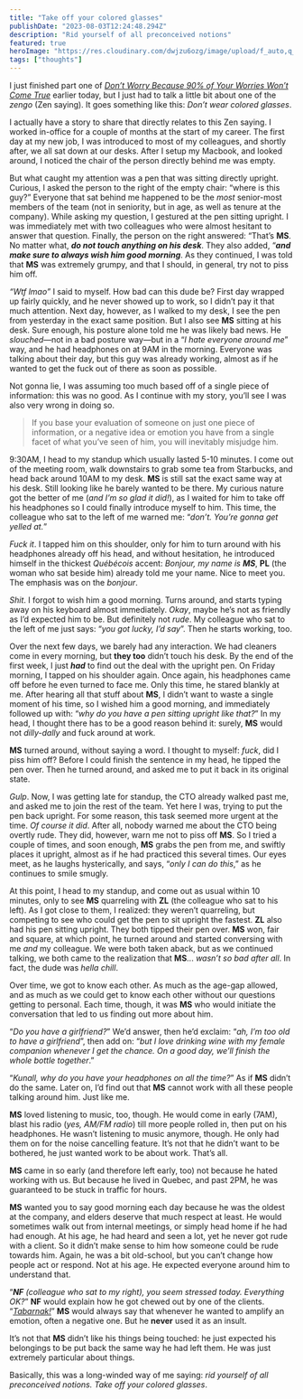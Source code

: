 ```yaml
---
title: "Take off your colored glasses"
publishDate: "2023-08-03T12:24:48.294Z"
description: "Rid yourself of all preconceived notions"
featured: true
heroImage: "https://res.cloudinary.com/dwjzu6ozg/image/upload/f_auto,q_auto:eco/v1692462153/neil-soni-eHhKAwgVDQ8-unsplash_i3dn5c.jpg"
tags: ["thoughts"]
---
```


I just finished part one of
[_Don’t Worry Because 90% of Your Worries Won’t Come True_](https://literal.club/book/shunmyo-masuno-dont-worry-because-90percent-of-your-worries-wont-come-true-idmmd)
earlier today, but I just had to talk a little bit about one of the _zengo_ (Zen
saying). It goes something like this: _Don’t wear colored glasses_.

I actually have a story to share that directly relates to this Zen saying. I
worked in-office for a couple of months at the start of my career. The first day
at my new job, I was introduced to most of my colleagues, and shortly after, we
all sat down at our desks. After I setup my Macbook, and looked around, I
noticed the chair of the person directly behind me was empty.

But what caught my attention was a pen that was sitting directly upright.
Curious, I asked the person to the right of the empty chair: “where is this
guy?” Everyone that sat behind me happened to be the _most_ senior-most members
of the team (not in seniority, but in age, as well as tenure at the company).
While asking my question, I gestured at the pen sitting upright. I was
immediately met with two colleagues who were almost hesitant to answer that
question. Finally, the person on the right answered: “That’s **MS**. No matter
what, _**do not touch anything on his desk**_. They also added, “_**and make
sure to always wish him good morning**_. As they continued, I was told that
**MS** was extremely grumpy, and that I should, in general, try not to piss him
off.

_“Wtf lmao”_ I said to myself. How bad can this dude be? First day wrapped up
fairly quickly, and he never showed up to work, so I didn’t pay it that much
attention. Next day, however, as I walked to my desk, I see the pen from
yesterday in the exact same position. But I also see **MS** sitting at his desk.
Sure enough, his posture alone told me he was likely bad news. He _slouched_—not
in a bad posture way—but in a “_I hate everyone around me_” way, and he had
headphones on at 9AM in the morning. Everyone was talking about their day, but
this guy was already working, almost as if he wanted to get the fuck out of
there as soon as possible.

Not gonna lie, I was assuming too much based off of a single piece of
information: this was no good. As I continue with my story, you’ll see I was
also very wrong in doing so.

> If you base your evaluation of someone on just one piece of information, or a
> negative idea or emotion you have from a single facet of what you’ve seen of
> him, you will inevitably misjudge him.

9:30AM, I head to my standup which usually lasted 5-10 minutes. I come out of
the meeting room, walk downstairs to grab some tea from Starbucks, and head back
around 10AM to my desk. **MS** is still sat the exact same way at his desk.
Still looking like he barely wanted to be there. My curious nature got the
better of me (_and I’m so glad it did!_), as I waited for him to take off his
headphones so I could finally introduce myself to him. This time, the colleague
who sat to the left of me warned me: “_don’t. You’re gonna get yelled at._”

_Fuck it_. I tapped him on this shoulder, only for him to turn around with his
headphones already off his head, and without hesitation, he introduced himself
in the thickest _Québécois_ accent: _Bonjour, my name is **MS**_, **PL** (the
woman who sat beside him) already told me your name. Nice to meet you. The
emphasis was on the _bonjour_.

_Shit_. I forgot to wish him a good morning. Turns around, and starts typing
away on his keyboard almost immediately. _Okay_, maybe he’s not as friendly as
I’d expected him to be. But definitely not _rude_. My colleague who sat to the
left of me just says: “_you got lucky, I’d say_”. Then he starts working, too.

Over the next few days, we barely had any interaction. We had cleaners come in
every morning, but **they too** didn’t touch his desk. By the end of the first
week, I just **_had_** to find out the deal with the upright pen. On Friday
morning, I tapped on his shoulder again. Once again, his headphones came off
before he even turned to face me. Only this time, he stared blankly at me. After
hearing all that stuff about **MS**, I didn’t want to waste a single moment of
his time, so I wished him a good morning, and immediately followed up with:
“_why do you have a pen sitting upright like that?_” In my head, I thought there
has to be a good reason behind it: surely, **MS** would not _dilly-dally_ and
fuck around at work.

**MS** turned around, without saying a word. I thought to myself: _fuck_, did I
piss him off? Before I could finish the sentence in my head, he tipped the pen
over. Then he turned around, and asked me to put it back in its original state.

_Gulp_. Now, I was getting late for standup, the CTO already walked past me, and
asked me to join the rest of the team. Yet here I was, trying to put the pen
back upright. For some reason, this task seemed more urgent at the time. _Of
course it did_. After all, nobody warned me about the CTO being overtly rude.
They did, however, warn me not to piss off **MS**. So I tried a couple of times,
and soon enough, **MS** grabs the pen from me, and swiftly places it upright,
almost as if he had practiced this several times. Our eyes meet, as he laughs
hysterically, and says, “_only I can do this_,” as he continues to smile smugly.

At this point, I head to my standup, and come out as usual within 10 minutes,
only to see **MS** quarreling with **ZL** (the colleague who sat to his left).
As I got close to them, I realized: they weren’t quarreling, but competing to
see who could get the pen to sit upright the fastest. **ZL** also had his pen
sitting upright. They both tipped their pen over. **MS** won, fair and square,
at which point, he turned around and started conversing with me _and_ my
colleague. We were both taken aback, but as we continued talking, we both came
to the realization that **MS**... _wasn’t so bad after all_. In fact, the dude
was _hella chill_.

Over time, we got to know each other. As much as the age-gap allowed, and as
much as we could get to know each other without our questions getting to
personal. Each time, though, it was **MS** who would initiate the conversation
that led to us finding out more about him.

“_Do you have a girlfriend?_” We’d answer, then he’d exclaim: “_ah, I’m too old
to have a girlfriend_”, then add on: “_but I love drinking wine with my female
companion whenever I get the chance. On a good day, we’ll finish the whole
bottle together_.”

“_Kunall, why do you have your headphones on all the time?_” As if **MS** didn’t
do the same. Later on, I’d find out that **MS** cannot work with all these
people talking around him. Just like me.

**MS** loved listening to music, too, though. He would come in early (7AM),
blast his radio (_yes, AM/FM radio_) till more people rolled in, then put on his
headphones. He wasn’t listening to music anymore, though. He only had them on
for the noise cancelling feature. It’s not that he didn’t want to be bothered,
he just wanted work to be about work. That’s all.

**MS** came in so early (and therefore left early, too) not because he hated
working with us. But because he lived in Quebec, and past 2PM, he was guaranteed
to be stuck in traffic for hours.

**MS** wanted you to say good morning each day because he was the oldest at the
company, and elders deserve that much respect at least. He would sometimes walk
out from internal meetings, or simply head home if he had had enough. At his
age, he had heard and seen a lot, yet he never got rude with a client. So it
didn’t make sense to him how someone could be rude towards him. Again, he was a
bit old-school, but you can’t change how people act or respond. Not at his age.
He expected everyone around him to understand that.

“_**NF** (colleague who sat to my right), you seem stressed today. Everything
OK?_” **NF** would explain how he got chewed out by one of the clients.
“[_Tabarnak!_](https://en.wikipedia.org/wiki/Quebec_French_profanity)” **MS**
would always say that whenever he wanted to amplify an emotion, often a negative
one. But he **never** used it as an insult.

It’s not that **MS** didn’t like his things being touched: he just expected his
belongings to be put back the same way he had left them. He was just extremely
particular about things.

Basically, this was a long-winded way of me saying: _rid yourself of all
preconceived notions. Take off your colored glasses_.
